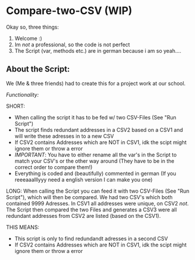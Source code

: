 # Compare-two-CSV  (WIP)

Okay so, three things:

1. Welcome :)
2. Im *not* a professional, so the code is not perfect
3. The Script (var, methods etc.) are in german because i am so yeah....

About the Script:
------------------
We (Me & three friends) had to create this for a project work at our school. 

*Functionality:*  

SHORT:
* When calling the script it has to be fed w/ two CSV-Files (See "Run Script")
* The script finds redundant addresses in a CSV2 based on a CSV1 and will write these adresses in to a new CSV
* If CSV2 contains Addresses which are NOT in CSV1, idk the scipt might ignore them or throw a error
* *IMPORTANT*: You have to either rename all the var's in the Script to match your CSV's or the other way around (They have to be in the correct order to compare them!)
* Everything is coded and (beautifully) commented in german (If you reeeaaalllyyy need a english version I can make you one)

LONG:
When calling the Script you can feed it with two CSV-Files (See "Run Script"), which will then be compared. We had two CSV's which both contained 9999 Adresses. In CSV1 all addresses were unique, on CSV2 *not*. The Script then compared the two Files and generates a CSV3 were all redundant addresses from CSV2 are listed (based on the CSV1).

THIS MEANS:  
* This script is only to find redundandt adresses in a second CSV
* If CSV2 contains Addresses which are NOT in CSV1, idk the scipt might ignore them or throw a error
